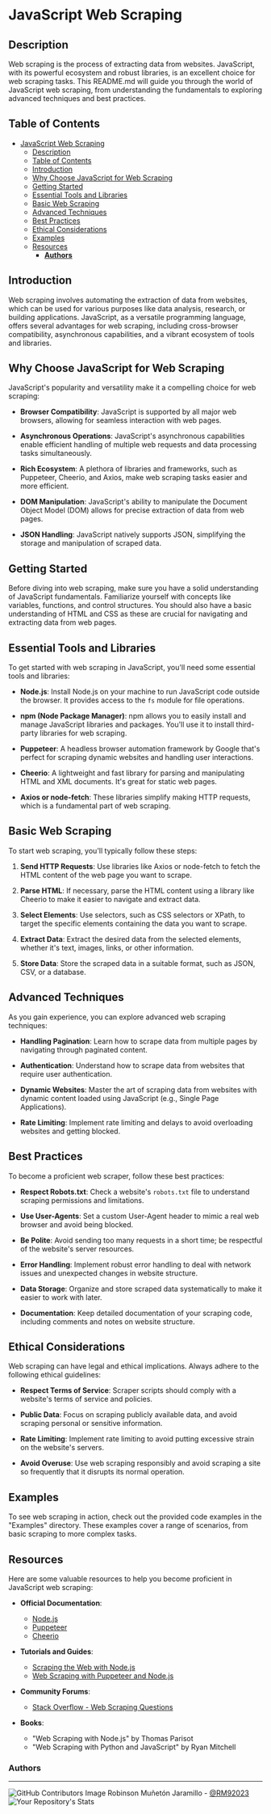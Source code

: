 # JavaScript Web Scraping

## Description

Web scraping is the process of extracting data from websites. JavaScript, with its powerful ecosystem and robust libraries, is an excellent choice for web scraping tasks. This README.md will guide you through the world of JavaScript web scraping, from understanding the fundamentals to exploring advanced techniques and best practices.

## Table of Contents

- [JavaScript Web Scraping](#javascript-web-scraping)
  - [Description](#description)
  - [Table of Contents](#table-of-contents)
  - [Introduction](#introduction)
  - [Why Choose JavaScript for Web Scraping](#why-choose-javascript-for-web-scraping)
  - [Getting Started](#getting-started)
  - [Essential Tools and Libraries](#essential-tools-and-libraries)
  - [Basic Web Scraping](#basic-web-scraping)
  - [Advanced Techniques](#advanced-techniques)
  - [Best Practices](#best-practices)
  - [Ethical Considerations](#ethical-considerations)
  - [Examples](#examples)
  - [Resources](#resources)
    - [**Authors**](#authors)

## Introduction

Web scraping involves automating the extraction of data from websites, which can be used for various purposes like data analysis, research, or building applications. JavaScript, as a versatile programming language, offers several advantages for web scraping, including cross-browser compatibility, asynchronous capabilities, and a vibrant ecosystem of tools and libraries.

## Why Choose JavaScript for Web Scraping

JavaScript's popularity and versatility make it a compelling choice for web scraping:

- **Browser Compatibility**: JavaScript is supported by all major web browsers, allowing for seamless interaction with web pages.

- **Asynchronous Operations**: JavaScript's asynchronous capabilities enable efficient handling of multiple web requests and data processing tasks simultaneously.

- **Rich Ecosystem**: A plethora of libraries and frameworks, such as Puppeteer, Cheerio, and Axios, make web scraping tasks easier and more efficient.

- **DOM Manipulation**: JavaScript's ability to manipulate the Document Object Model (DOM) allows for precise extraction of data from web pages.

- **JSON Handling**: JavaScript natively supports JSON, simplifying the storage and manipulation of scraped data.

## Getting Started

Before diving into web scraping, make sure you have a solid understanding of JavaScript fundamentals. Familiarize yourself with concepts like variables, functions, and control structures. You should also have a basic understanding of HTML and CSS as these are crucial for navigating and extracting data from web pages.

## Essential Tools and Libraries

To get started with web scraping in JavaScript, you'll need some essential tools and libraries:

- **Node.js**: Install Node.js on your machine to run JavaScript code outside the browser. It provides access to the `fs` module for file operations.

- **npm (Node Package Manager)**: npm allows you to easily install and manage JavaScript libraries and packages. You'll use it to install third-party libraries for web scraping.

- **Puppeteer**: A headless browser automation framework by Google that's perfect for scraping dynamic websites and handling user interactions.

- **Cheerio**: A lightweight and fast library for parsing and manipulating HTML and XML documents. It's great for static web pages.

- **Axios or node-fetch**: These libraries simplify making HTTP requests, which is a fundamental part of web scraping.

## Basic Web Scraping

To start web scraping, you'll typically follow these steps:

1. **Send HTTP Requests**: Use libraries like Axios or node-fetch to fetch the HTML content of the web page you want to scrape.

2. **Parse HTML**: If necessary, parse the HTML content using a library like Cheerio to make it easier to navigate and extract data.

3. **Select Elements**: Use selectors, such as CSS selectors or XPath, to target the specific elements containing the data you want to scrape.

4. **Extract Data**: Extract the desired data from the selected elements, whether it's text, images, links, or other information.

5. **Store Data**: Store the scraped data in a suitable format, such as JSON, CSV, or a database.

## Advanced Techniques

As you gain experience, you can explore advanced web scraping techniques:

- **Handling Pagination**: Learn how to scrape data from multiple pages by navigating through paginated content.

- **Authentication**: Understand how to scrape data from websites that require user authentication.

- **Dynamic Websites**: Master the art of scraping data from websites with dynamic content loaded using JavaScript (e.g., Single Page Applications).

- **Rate Limiting**: Implement rate limiting and delays to avoid overloading websites and getting blocked.

## Best Practices

To become a proficient web scraper, follow these best practices:

- **Respect Robots.txt**: Check a website's `robots.txt` file to understand scraping permissions and limitations.

- **Use User-Agents**: Set a custom User-Agent header to mimic a real web browser and avoid being blocked.

- **Be Polite**: Avoid sending too many requests in a short time; be respectful of the website's server resources.

- **Error Handling**: Implement robust error handling to deal with network issues and unexpected changes in website structure.

- **Data Storage**: Organize and store scraped data systematically to make it easier to work with later.

- **Documentation**: Keep detailed documentation of your scraping code, including comments and notes on website structure.

## Ethical Considerations

Web scraping can have legal and ethical implications. Always adhere to the following ethical guidelines:

- **Respect Terms of Service**: Scraper scripts should comply with a website's terms of service and policies.

- **Public Data**: Focus on scraping publicly available data, and avoid scraping personal or sensitive information.

- **Rate Limiting**: Implement rate limiting to avoid putting excessive strain on the website's servers.

- **Avoid Overuse**: Use web scraping responsibly and avoid scraping a site so frequently that it disrupts its normal operation.

## Examples

To see web scraping in action, check out the provided code examples in the "Examples" directory. These examples cover a range of scenarios, from basic scraping to more complex tasks.

## Resources

Here are some valuable resources to help you become proficient in JavaScript web scraping:

- **Official Documentation**:
  - [Node.js](https://nodejs.org/en/docs/)
  - [Puppeteer](https://github.com/puppeteer/puppeteer)
  - [Cheerio](https://github.com/cheeriojs/cheerio)

- **Tutorials and Guides**:
  - [Scraping the Web with Node.js](https://www.digitalocean.com/community/tutorials/scraping-the-web-with-node-js)
  - [Web Scraping with Puppeteer and Node.js](https://www.smashingmagazine.com/2020/04/web-scraping-puppeteer-nodejs/)

- **Community Forums**:
  - [Stack Overflow - Web Scraping Questions](https://stackoverflow.com/questions/tagged/web-scraping)

- **Books**:
  - "Web Scraping with Node.js" by Thomas Parisot
  - "Web Scraping with Python and JavaScript" by Ryan Mitchell



### **Authors**
--- 

![GitHub Contributors Image](https://contrib.rocks/image?repo=RM92023/holbertonschool-low_level_programming)
Robinson Muñetón Jaramillo - <a href="https://github.com/RM92023" target="_blank"> @RM92023</a> ![Your Repository's Stats](https://github-readme-stats.vercel.app/api?username=RM92023&show_icons=true)